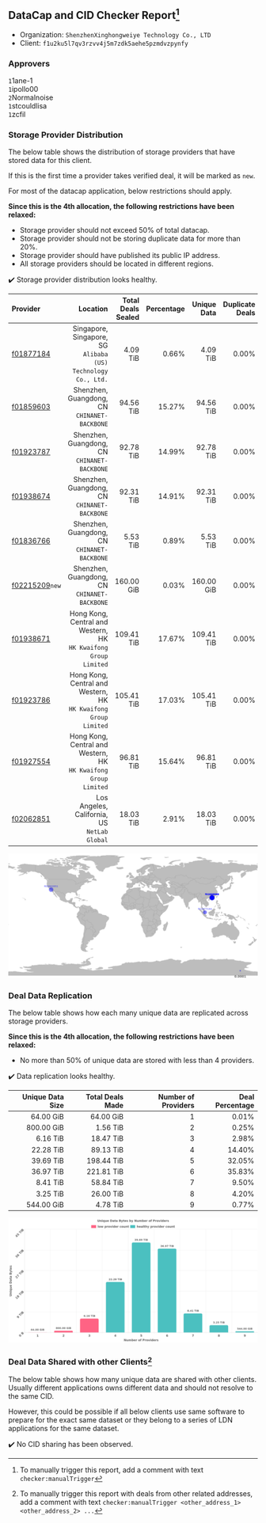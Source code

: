 ## DataCap and CID Checker Report[^1]
 - Organization: `ShenzhenXinghongweiye Technology Co., LTD`
 - Client: `f1u2ku5l7qv3rzvv4j5m7zdk5aehe5pzmdvzpynfy`
### Approvers
`1`1ane-1<br/>`1`ipollo00<br/>`2`Normalnoise<br/>`1`stcouldlisa<br/>`1`zcfil

### Storage Provider Distribution
The below table shows the distribution of storage providers that have stored data for this client.

If this is the first time a provider takes verified deal, it will be marked as `new`.

For most of the datacap application, below restrictions should apply.

**Since this is the 4th allocation, the following restrictions have been relaxed:**
 - Storage provider should not exceed 50% of total datacap.
 - Storage provider should not be storing duplicate data for more than 20%.
 - Storage provider should have published its public IP address.
 - All storage providers should be located in different regions.

✔️ Storage provider distribution looks healthy.

| Provider                                                    |                                                           Location | Total Deals Sealed | Percentage | Unique Data | Duplicate Deals |
| :---------------------------------------------------------- | -----------------------------------------------------------------: | -----------------: | ---------: | ----------: | --------------: |
| [f01877184](https://filfox.info/en/address/f01877184)       |   Singapore, Singapore, SG<br/>`Alibaba (US) Technology Co., Ltd.` |           4.09 TiB |      0.66% |    4.09 TiB |           0.00% |
| [f01859603](https://filfox.info/en/address/f01859603)       |                    Shenzhen, Guangdong, CN<br/>`CHINANET-BACKBONE` |          94.56 TiB |     15.27% |   94.56 TiB |           0.00% |
| [f01923787](https://filfox.info/en/address/f01923787)       |                    Shenzhen, Guangdong, CN<br/>`CHINANET-BACKBONE` |          92.78 TiB |     14.99% |   92.78 TiB |           0.00% |
| [f01938674](https://filfox.info/en/address/f01938674)       |                    Shenzhen, Guangdong, CN<br/>`CHINANET-BACKBONE` |          92.31 TiB |     14.91% |   92.31 TiB |           0.00% |
| [f01836766](https://filfox.info/en/address/f01836766)       |                    Shenzhen, Guangdong, CN<br/>`CHINANET-BACKBONE` |           5.53 TiB |      0.89% |    5.53 TiB |           0.00% |
| [f02215209](https://filfox.info/en/address/f02215209)`new`  |                    Shenzhen, Guangdong, CN<br/>`CHINANET-BACKBONE` |         160.00 GiB |      0.03% |  160.00 GiB |           0.00% |
| [f01938671](https://filfox.info/en/address/f01938671)       | Hong Kong, Central and Western, HK<br/>`HK Kwaifong Group Limited` |         109.41 TiB |     17.67% |  109.41 TiB |           0.00% |
| [f01923786](https://filfox.info/en/address/f01923786)       | Hong Kong, Central and Western, HK<br/>`HK Kwaifong Group Limited` |         105.41 TiB |     17.03% |  105.41 TiB |           0.00% |
| [f01927554](https://filfox.info/en/address/f01927554)       | Hong Kong, Central and Western, HK<br/>`HK Kwaifong Group Limited` |          96.81 TiB |     15.64% |   96.81 TiB |           0.00% |
| [f02062851](https://filfox.info/en/address/f02062851)       |                    Los Angeles, California, US<br/>`NetLab Global` |          18.03 TiB |      2.91% |   18.03 TiB |           0.00% |

<img src="https://raw.githubusercontent.com/data-preservation-programs/filplus-checker-assets/main/filecoin-project/filecoin-plus-large-datasets/issues/1989/1688548757554.png"/>

### Deal Data Replication
The below table shows how each many unique data are replicated across storage providers.


**Since this is the 4th allocation, the following restrictions have been relaxed:**
- No more than 50% of unique data are stored with less than 4 providers.

✔️ Data replication looks healthy.

| Unique Data Size | Total Deals Made | Number of Providers | Deal Percentage |
| ---------------: | ---------------: | ------------------: | --------------: |
|        64.00 GiB |        64.00 GiB |                   1 |           0.01% |
|       800.00 GiB |         1.56 TiB |                   2 |           0.25% |
|         6.16 TiB |        18.47 TiB |                   3 |           2.98% |
|        22.28 TiB |        89.13 TiB |                   4 |          14.40% |
|        39.69 TiB |       198.44 TiB |                   5 |          32.05% |
|        36.97 TiB |       221.81 TiB |                   6 |          35.83% |
|         8.41 TiB |        58.84 TiB |                   7 |           9.50% |
|         3.25 TiB |        26.00 TiB |                   8 |           4.20% |
|       544.00 GiB |         4.78 TiB |                   9 |           0.77% |

<img src="https://raw.githubusercontent.com/data-preservation-programs/filplus-checker-assets/main/filecoin-project/filecoin-plus-large-datasets/issues/1989/1688548758343.png"/>

### Deal Data Shared with other Clients[^3]
The below table shows how many unique data are shared with other clients.
Usually different applications owns different data and should not resolve to the same CID.

However, this could be possible if all below clients use same software to prepare for the exact same dataset or they belong to a series of LDN applications for the same dataset.

✔️ No CID sharing has been observed.

[^1]: To manually trigger this report, add a comment with text `checker:manualTrigger`

[^2]: Deals from those addresses are combined into this report as they are specified with `checker:manualTrigger`

[^3]: To manually trigger this report with deals from other related addresses, add a comment with text `checker:manualTrigger <other_address_1> <other_address_2> ...`
